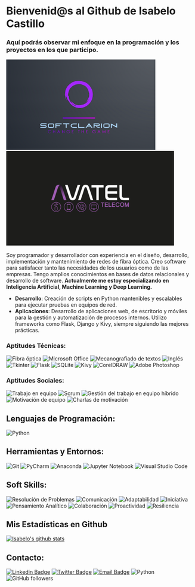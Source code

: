 # Bienvenid@s al Github de Isabelo Castillo

### Aquí podrás observar mi enfoque en la programación y los proyectos en los que participo.
<img src="./images/logo_softClarion.png" alt="Logo de SoftClarion" width="400"/><img src="./images/logo_avatel_negro.png" alt="Logo de Avatel" width="450"/>



Soy programador y desarrollador con experiencia en el diseño, desarrollo, implementación y mantenimiento de redes de fibra óptica. Creo software para satisfacer tanto las necesidades de los usuarios como de las empresas. Tengo amplios conocimientos en bases de datos relacionales y desarrollo de software. **Actualmente me estoy especializando en Inteligencia Artificial, Machine Learning y Deep Learning.**

- **Desarrollo**: Creación de scripts en Python mantenibles y escalables para ejecutar pruebas en equipos de red.
- **Aplicaciones**: Desarrollo de aplicaciones web, de escritorio y móviles para la gestión y automatización de procesos internos. Utilizo frameworks como Flask, Django y Kivy, siempre siguiendo las mejores prácticas.

### Aptitudes Técnicas:
![Fibra óptica](https://img.shields.io/badge/-Fibra%20%C3%B3ptica-blue)
![Microsoft Office](https://img.shields.io/badge/-Microsoft%20Office-orange)
![Mecanografiado de textos](https://img.shields.io/badge/-Mecanografiado%20de%20textos-green)
![Inglés](https://img.shields.io/badge/-Ingl%C3%A9s-brightgreen)
![Tkinter](https://img.shields.io/badge/-Tkinter-yellow)
![Flask](https://img.shields.io/badge/-Flask-red)
![SQLite](https://img.shields.io/badge/-SQLite-blue)
![Kivy](https://img.shields.io/badge/-Kivy-purple)
![CorelDRAW](https://img.shields.io/badge/-CorelDRAW-lightgrey)
![Adobe Photoshop](https://img.shields.io/badge/-Adobe%20Photoshop-orange)

### Aptitudes Sociales:
![Trabajo en equipo](https://img.shields.io/badge/-Trabajo%20en%20equipo-blue)
![Scrum](https://img.shields.io/badge/-Scrum-yellow)
![Gestión del trabajo en equipo híbrido](https://img.shields.io/badge/-Gesti%C3%B3n%20del%20trabajo%20en%20equipo%20h%C3%ADbrido-lightgrey)
![Motivación de equipo](https://img.shields.io/badge/-Motivaci%C3%B3n%20de%20equipo-orange)
![Charlas de motivación](https://img.shields.io/badge/-Charlas%20de%20motivaci%C3%B3n-red)

## Lenguajes de Programación:
![Python](https://img.shields.io/badge/-Python-blue)

## Herramientas y Entornos:
![Git](https://img.shields.io/badge/-Git-black)
![PyCharm](https://img.shields.io/badge/-PyCharm-orange)
![Anaconda](https://img.shields.io/badge/-Anaconda-green)
![Jupyter Notebook](https://img.shields.io/badge/-Jupyter%20Notebook-orange)
![Visual Studio Code](https://img.shields.io/badge/-Visual%20Studio%20Code-blue)

## Soft Skills:
![Resolución de Problemas](https://img.shields.io/badge/-Resoluci%C3%B3n%20de%20Problemas-yellow)
![Comunicación](https://img.shields.io/badge/-Comunicaci%C3%B3n-brightgreen)
![Adaptabilidad](https://img.shields.io/badge/-Adaptabilidad-yellowgreen)
![Iniciativa](https://img.shields.io/badge/-Iniciativa-orange)
![Pensamiento Analítico](https://img.shields.io/badge/-Pensamiento%20Anal%C3%ADtico-red)
![Colaboración](https://img.shields.io/badge/-Colaboraci%C3%B3n-blue)
![Proactividad](https://img.shields.io/badge/-Proactividad%C3%B3n-brightgreen)
![Resiliencia](https://img.shields.io/badge/-Resiliencia-lightgrey)

## Mis Estadísticas en Github
[![Isabelo's github stats](https://github-readme-stats.vercel.app/api?username=IsabeloCastillo&show_icons=true&theme=dark)](https://github.com/IsabeloCastillo/github-readme-stats)

## Contacto:
[![Linkedin Badge](https://img.shields.io/badge/-Isabelo_Castillo-blue?style=flat-square&logo=Linkedin&logoColor=white&link=https://www.linkedin.com/in/isabelo-castillo-945168255/)](https://www.linkedin.com/in/isabelo-castillo-945168255/)
[![Twitter Badge](https://img.shields.io/badge/-IsabeloCastillo-blue?style=flat-square&logo=Twitter&logoColor=white&link=https://twitter.com/IsabeloCastillo)](https://twitter.com/IsabeloCastillo)
[![Email Badge](https://img.shields.io/badge/-isabelocastillosanchez%40gmail.com-red?style=flat-square&logo=Gmail&logoColor=white&link=mailto:isabelocastillosanchez@gmail.com)](mailto:isabelocastillosanchez@gmail.com)
![Python](https://img.shields.io/badge/-Python-black?style=flat-square&logo=Python)
![GitHub followers](https://img.shields.io/github/followers/IsabeloCastillo?label=Follow&style=social)



